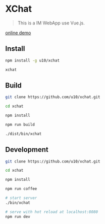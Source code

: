 # XChat

> This is a IM WebApp use Vue.js.

[online demo](http://vaniship-xchat.daoapp.io/)

## Install
``` bash
npm install -g u10/xchat

xchat
```

## Build

``` bash
git clone https://github.com/u10/xchat.git

cd xchat

npm install

npm run build

./dist/bin/xchat
```

## Development

``` bash
git clone https://github.com/u10/xchat.git

cd xchat

npm install

npm run coffee

# start server
./bin/xchat

# serve with hot reload at localhost:8080
npm run dev
```

